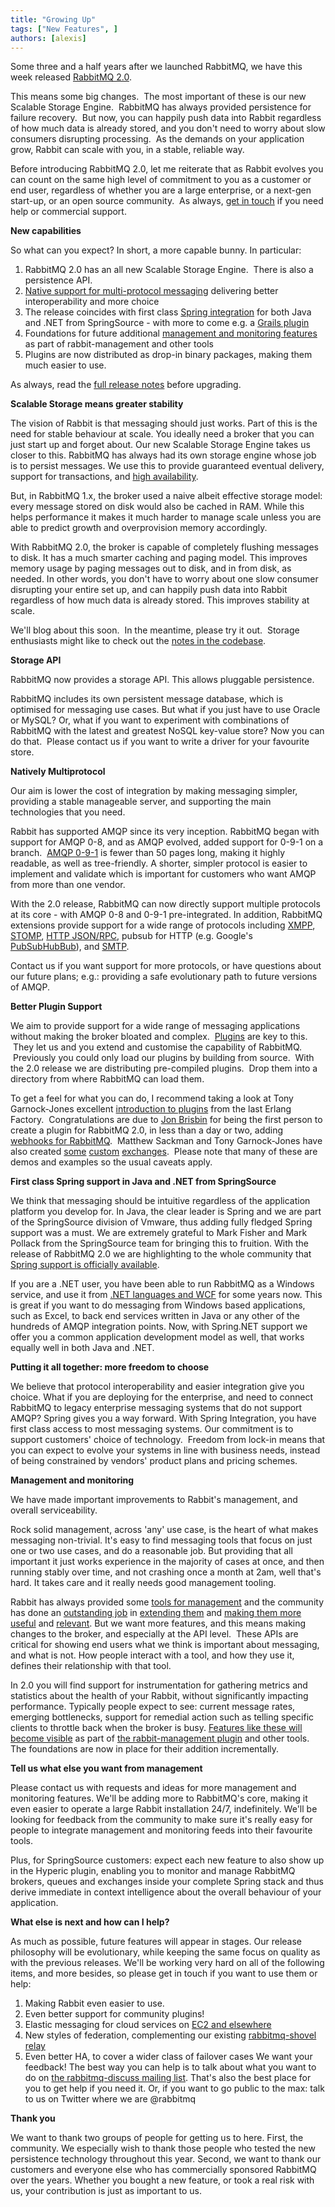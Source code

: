 ```yaml
---
title: "Growing Up"
tags: ["New Features", ]
authors: [alexis]
---
```


Some three and a half years after we launched RabbitMQ, we have this week released [RabbitMQ 2.0](http://lists.rabbitmq.com/pipermail/rabbitmq-announce/2010-August/000028.html).

This means some big changes.  The most important of these is our new Scalable Storage Engine.  RabbitMQ has always provided persistence for failure recovery.  But now, you can happily push data into Rabbit regardless of how much data is already stored, and you don't need to worry about slow consumers disrupting processing.  As the demands on your application grow, Rabbit can scale with you, in a stable, reliable way.

Before introducing RabbitMQ 2.0, let me reiterate that as Rabbit evolves you can count on the same high level of commitment to you as a customer or end user, regardless of whether you are a large enterprise, or a next-gen start-up, or an open source community.  As always, [get in touch](mailto:info@rabbitmq.com) if you need help or commercial support.

<!-- truncate -->

**New capabilities**

So what can you expect? In short, a more capable bunny.  In particular:
1. RabbitMQ 2.0 has an all new Scalable Storage Engine.  There is also a persistence API.
2. [Native support for multi-protocol messaging](/blog/2010/08/04/rabbitmq-and-amqp-0-9-1) delivering better interoperability and more choice
3. The release coincides with first class [Spring integration](http://www.springsource.org/spring-amqp) for both Java and .NET from SpringSource - with more to come e.g. a [Grails plugin](http://blog.springsource.com/2010/08/23/rabbitmq-plugin-for-grails-early-access/)
4. Foundations for future additional [management and monitoring features](/blog/2010/08/06/management-monitoring-and-statistics) as part of rabbit-management and other tools
5. Plugins are now distributed as drop-in binary packages, making them much easier to use.

As always, read the [full release notes](http://lists.rabbitmq.com/pipermail/rabbitmq-announce/attachments/20100825/2c672695/attachment.txt) before upgrading.


**Scalable Storage means greater stability**

The vision of Rabbit is that messaging should just works. Part of this is the need for stable behaviour at scale. You ideally need a broker that you can just start up and forget about. Our new Scalable Storage Engine takes us closer to this.
RabbitMQ has always had its own storage engine whose job is to persist messages. We use this to provide guaranteed eventual delivery, support for transactions, and [high availability](/docs/3.13/ha).

But, in RabbitMQ 1.x, the broker used a naive albeit effective storage model: every message stored on disk would also be cached in RAM. While this helps performance it makes it much harder to manage scale unless you are able to predict growth and overprovision memory accordingly.

With RabbitMQ 2.0, the broker is capable of completely flushing messages to disk. It has a much smarter caching and paging model. This improves memory usage by paging messages out to disk, and in from disk, as needed.  In other words, you don't have to worry about one slow consumer disrupting your entire set up, and can happily push data into Rabbit regardless of how much data is already stored.  This improves stability at scale.

We'll blog about this soon.  In the meantime, please try it out.  Storage enthusiasts might like to check out the [notes in the codebase](http://hg.rabbitmq.com/rabbitmq-server/file/5061e6041732/src/rabbit_msg_store.erl).

**Storage API**

RabbitMQ now provides a storage API. This allows pluggable persistence. 

RabbitMQ includes its own persistent message database, which is optimised for messaging use cases. But what if you just have to use Oracle or MySQL? Or, what if you want to experiment with combinations of RabbitMQ with the latest and greatest NoSQL key-value store? Now you can do that.  Please contact us if you want to write a driver for your favourite store.

**Natively Multiprotocol**

Our aim is lower the cost of integration by making messaging simpler, providing a stable manageable server, and supporting the main technologies that you need.

Rabbit has supported AMQP since its very inception. RabbitMQ began with support for AMQP 0-8, and as AMQP evolved, added support for 0-9-1 on a branch.  [AMQP 0-9-1](http://www.amqp.org/confluence/download/attachments/720900/amqp0-9-1.pdf) is fewer than 50 pages long, making it highly readable, as well as tree-friendly. A shorter, simpler protocol is easier to implement and validate which is important for customers who want AMQP from more than one vendor.

With the 2.0 release, RabbitMQ can now directly support multiple protocols at its core - with AMQP 0-8 and 0-9-1 pre-integrated. 
In addition, RabbitMQ extensions provide support for a wide range of protocols including [XMPP](http://hg.rabbitmq.com/rabbitmq-xmpp/), [STOMP](http://hg.rabbitmq.com/rabbitmq-stomp/), [HTTP JSON/RPC](http://hg.rabbitmq.com/rabbitmq-jsonrpc/), pubsub for HTTP (e.g. Google's [PubSubHubBub](http://github.com/tonyg/rabbithub)), and [SMTP](http://hg.rabbitmq.com/rabbitmq-smtp/).

Contact us if you want support for more protocols, or have questions about our future plans; e.g.: providing a safe evolutionary path to future versions of AMQP.

**Better Plugin Support**

We aim to provide support for a wide range of messaging applications without making the broker bloated and complex.  [Plugins](/plugin-development) are key to this.  They let us and you extend and customise the capability of RabbitMQ.  Previously you could only load our plugins by building from source.  With the 2.0 release we are distributing pre-compiled plugins.  Drop them into a directory from where RabbitMQ can load them.

To get a feel for what you can do, I recommend taking a look at Tony Garnock-Jones excellent [introduction to plugins](http://www.erlang-factory.com/upload/presentations/229/ErlangFactorySFBay2010-TonyGarnock-Jones.pdf) from the last Erlang Factory.  Congratulations are due to [Jon Brisbin](http://jbrisbin.com/web2/archives/13/) for being the first person to create a plugin for RabbitMQ 2.0, in less than a day or two, adding [webhooks for RabbitMQ](http://github.com/jbrisbin/rabbitmq-webhooks).  Matthew Sackman and Tony Garnock-Jones have also created [some](http://lists.rabbitmq.com/pipermail/rabbitmq-discuss/2010-April/006808.html) [custom](http://github.com/tonyg/script-exchange) [exchanges](http://github.com/tonyg/presence-exchange).  Please note that many of these are demos and examples so the usual caveats apply.

**First class Spring support in Java and .NET from SpringSource**

We think that messaging should be intuitive regardless of the application platform you develop for. In Java, the clear leader is Spring and we are part of the SpringSource division of Vmware, thus adding fully fledged Spring support was a must. We are extremely grateful to Mark Fisher and Mark Pollack from the SpringSource team for bringing this to fruition. With the release of RabbitMQ 2.0 we are highlighting to the whole community that [Spring support is officially available](http://www.springsource.org/spring-amqp).

If you are a .NET user, you have been able to run RabbitMQ as a Windows service, and use it from [.NET languages and WCF](/client-libraries/dotnet) for some years now. This is great if you want to do messaging from Windows based applications, such as Excel, to back end services written in Java or any other of the hundreds of AMQP integration points. Now, with Spring.NET support we offer you a common application development model as well, that works equally well in both Java and .NET.

**Putting it all together: more freedom to choose**

We believe that protocol interoperability and easier integration give you choice. What if you are deploying for the enterprise, and need to connect RabbitMQ to legacy enterprise messaging systems that do not support AMQP? Spring gives you a way forward. With Spring Integration, you have first class access to most messaging systems. Our commitment is to support customers' choice of technology.  Freedom from lock-in means that you can expect to evolve your systems in line with business needs, instead of being constrained by vendors' product plans and pricing schemes.

**Management and monitoring**

We have made important improvements to Rabbit's management, and overall serviceability. 

Rock solid management, across 'any' use case, is the heart of what makes messaging non-trivial. It's easy to find messaging tools that focus on just one or two use cases, and do a reasonable job. But providing that all important it just works experience in the majority of cases at once, and then running stably over time, and not crashing once a month at 2am, well that's hard. It takes care and it really needs good management tooling.

Rabbit has always provided some [tools for management](/docs/man/rabbitmqctl.8) and the community has done an [outstanding job](http://blog.scoutapp.com/articles/2010/03/08/rabbitmq-monitoring-plugins) in [extending them](http://alicetheapp.com/) and [making them more useful](http://blog.dossot.net/2010/01/monitoring-rabbitmq-with-zabbix.html) and [relevant](http://github.com/b/cookbooks/tree/master/rabbitmq). But we want more features, and this means making changes to the broker, and especially at the API level.  These APIs are critical for showing end users what we think is important about messaging, and what is not. How people interact with a tool, and how they use it, defines their relationship with that tool. 

In 2.0 you will find support for instrumentation for gathering metrics and statistics about the health of your Rabbit, without significantly impacting performance. Typically people expect to see: current message rates, emerging bottlenecks, support for remedial action such as telling specific clients to throttle back when the broker is busy. [Features like these will become visible](/blog/2010/08/06/management-monitoring-and-statistics) as part of [the rabbit-management plugin](http://hg.rabbitmq.com/rabbitmq-management/) and other tools.  The foundations are now in place for their addition incrementally. 

**Tell us what else you want from management**

Please contact us with requests and ideas for more management and monitoring features. We'll be adding more to RabbitMQ's core, making it even easier to operate a large Rabbit installation 24/7, indefinitely. We'll be looking for feedback from the community to make sure it's really easy for people to integrate management and monitoring feeds into their favourite tools. 

Plus, for SpringSource customers: expect each new feature to also show up in the Hyperic plugin, enabling you to monitor and manage RabbitMQ brokers, queues and exchanges inside your complete Spring stack and thus derive immediate in context intelligence about the overall behaviour of your application.

**What else is next and how can I help?**

As much as possible, future features will appear in stages. Our release philosophy will be evolutionary, while keeping the same focus on quality as with the previous releases. We'll be working very hard on all of the following items, and more besides, so please get in touch if you want to use them or help:

1. Making Rabbit even easier to use.
2. Even better support for community plugins!
3. Elastic messaging for cloud services on [EC2 and elsewhere](http://addons.heroku.com/)
4. New styles of federation, complementing our existing [rabbitmq-shovel relay](http://hg.rabbitmq.com/rabbitmq-shovel/file/e96b29ca5cbb/README)
5. Even better HA, to cover a wider class of failover cases
We want your feedback! The best way you can help is to talk about what you want to do on [the rabbitmq-discuss mailing list](http://lists.rabbitmq.com/cgi-bin/mailman/listinfo/rabbitmq-discuss). That's also the best place for you to get help if you need it. Or, if you want to go public to the max: talk to us on Twitter where we are @rabbitmq

**Thank you**

We want to thank two groups of people for getting us to here.
First, the community. We especially wish to thank those people who tested the new persistence technology throughout this year.
Second, we want to thank our customers and everyone else who has commercially sponsored RabbitMQ over the years. Whether you bought a new feature, or took a real risk with us, your contribution is just as important to us.
